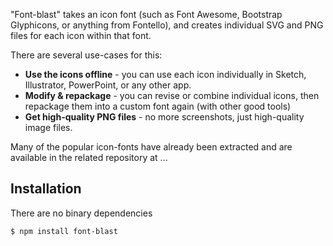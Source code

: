 
"Font-blast" takes an icon font (such as Font Awesome, Bootstrap Glyphicons, or anything from Fontello), and creates individual SVG and PNG files for each icon within that font.

There are several use-cases for this:

 - **Use the icons offline** - you can use each icon individually in Sketch, Illustrator, PowerPoint, or any other app.
 - **Modify & repackage** - you can revise or combine individual icons, then repackage them into a custom font again (with other good tools) 
 - **Get high-quality PNG files** - no more screenshots, just high-quality image files.

Many of the popular icon-fonts have already been extracted and are available in the related repository at ...

## Installation

There are no binary dependencies 

    $ npm install font-blast